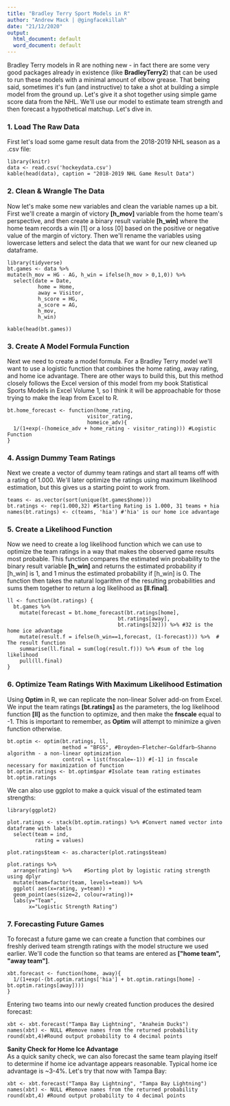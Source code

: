 ```yaml
---
title: "Bradley Terry Sport Models in R"
author: "Andrew Mack | @gingfacekillah"
date: "21/12/2020"
output:
  html_document: default
  word_document: default
---
```

Bradley Terry models in R are nothing new - in fact there are some very good packages already in existence (like **BradleyTerry2**)
that can be used to run these models with a minimal amount of elbow grease. That being said, sometimes it's fun (and instructive)
to take a shot at building a simple model from the ground up. Let's give it a shot together using simple game score data from the NHL. 
We'll use our model to estimate team strength and then forecast a hypothetical matchup. Let's dive in.

### 1. Load The Raw Data
First let's load some game result data from the 2018-2019 NHL season as a .csv file:
```{r warning=FALSE, message=FALSE}
library(knitr)
data <- read.csv('hockeydata.csv')
kable(head(data), caption = "2018-2019 NHL Game Result Data")
```

### 2. Clean & Wrangle The Data
Now let's make some new variables and clean the variable names up a bit. First we'll create a margin of victory **[h_mov]** variable 
from the home team's perspective, and then create a binary result variable **[h_win]** where the home team records a win [1] or a loss 
[0] based on the positive or negative value of the margin of victory. Then we'll rename the variables using lowercase letters and select 
the data that we want for our new cleaned up dataframe.

```{r warning=FALSE, message=FALSE}
library(tidyverse)
bt.games <- data %>%
mutate(h_mov = HG - AG, h_win = ifelse(h_mov > 0,1,0)) %>%
  select(date = Date,
          home = Home,
          away = Visitor,
          h_score = HG,
          a_score = AG,
          h_mov,
          h_win)
  
kable(head(bt.games))
```

### 3. Create A Model Formula Function

Next we need to create a model formula. For a Bradley Terry model we'll want to use a logistic function that combines the home rating,
away rating, and home ice advantage. There are other ways to build this, but this method closely follows the Excel version of this model
from my book Statistical Sports Models in Excel Volume 1, so I think it will be approachable for those trying to make the leap from Excel to R.
```{r warning=FALSE, message=FALSE}
bt.home_forecast <- function(home_rating,
                          visitor_rating,
                          homeice_adv){
  1/(1+exp(-(homeice_adv + home_rating - visitor_rating))) #Logistic Function
}
```


### 4. Assign Dummy Team Ratings
Next we create a vector of dummy team ratings and start all teams off with a rating of 1.000. We'll later optimize the ratings using
maximum likelihood estimation, but this gives us a starting point to work from.

```{r warning=FALSE, message=FALSE}
teams <- as.vector(sort(unique(bt.games$home)))
bt.ratings <- rep(1.000,32) #Starting Rating is 1.000, 31 teams + hia
names(bt.ratings) <- c(teams, 'hia') #'hia' is our home ice advantage
```

### 5. Create a Likelihood Function
Now we need to create a log likelihood function which we can use to optimize the team ratings in a way that makes the observed game results
most probable. This function compares the estimated win probability to the binary result variable **[h_win]** and returns the estimated
probability if [h_win] is 1, and 1 minus the estimated probability if [h_win] is 0. The function then takes the natural logarithm of the
resulting probabilities and sums them together to return a log likelihood as **[ll.final]**.

```{r warning=FALSE, message=FALSE}
ll <- function(bt.ratings) {
  bt.games %>%
    mutate(forecast = bt.home_forecast(bt.ratings[home],
                                    bt.ratings[away],
                                    bt.ratings[32])) %>% #32 is the home ice advantage
    mutate(result.f = ifelse(h_win==1,forecast, (1-forecast))) %>%  # The result function
    summarise(ll.final = sum(log(result.f))) %>% #sum of the log likelihood
    pull(ll.final)
}
```

### 6. Optimize Team Ratings With Maximum Likelihood Estimation
Using **Optim** in R, we can replicate the non-linear Solver add-on from Excel. We input the team ratings **[bt.ratings]** as the parameters,
the log likelihood function **[ll]** as the function to optimize, and then make the **fnscale** equal to -1. This is important to remember, as
**Optim** will attempt to minimize a given function otherwise.

```{r warning=FALSE, message=FALSE}
bt.optim <- optim(bt.ratings, ll,
                  method = "BFGS", #Broyden–Fletcher–Goldfarb–Shanno algorithm - a non-linear optimization
                  control = list(fnscale=-1)) #[-1] in fnscale necessary for maximization of function
bt.optim.ratings <- bt.optim$par #Isolate team rating estimates
bt.optim.ratings
```
We can also use ggplot to make a quick visual of the estimated team strengths:
```{r warning=FALSE, message=FALSE, fig.align='center', fig.asp = 0.8, fig.width = 8}
library(ggplot2)

plot.ratings <- stack(bt.optim.ratings) %>% #Convert named vector into dataframe with labels
  select(team = ind,
         rating = values)

plot.ratings$team <- as.character(plot.ratings$team)

plot.ratings %>%
  arrange(rating) %>%    #Sorting plot by logistic rating strength using dplyr
  mutate(team=factor(team, levels=team)) %>%  
  ggplot( aes(x=rating, y=team)) +
  geom_point(aes(size=2, colour=rating))+
  labs(y="Team",
       x="Logistic Strength Rating")
```

### 7. Forecasting Future Games
To forecast a future game we can create a function that combines our freshly derived team strength ratings with the model structure we used
earlier. We'll code the function so that teams are entered as **["home team", "away team"]**.
```{r warning=FALSE, message=FALSE}
xbt.forecast <- function(home, away){
  1/(1+exp(-(bt.optim.ratings['hia'] + bt.optim.ratings[home] - bt.optim.ratings[away])))
}
```

Entering two teams into our newly created function produces the desired forecast:
```{r warning=FALSE, message=FALSE}
xbt <- xbt.forecast("Tampa Bay Lightning", "Anaheim Ducks")
names(xbt) <- NULL #Remove names from the returned probability
round(xbt,4)#Round output probability to 4 decimal points
```
**Sanity Check for Home Ice Advantage**  
As a quick sanity check, we can also forecast the same team playing itself to determine if home ice advantage appears reasonable. Typical home
ice advantage is ~3-4%. Let's try that now with Tampa Bay:
```{r warning=FALSE, message=FALSE}
xbt <- xbt.forecast("Tampa Bay Lightning", "Tampa Bay Lightning")
names(xbt) <- NULL #Remove names from the returned probability
round(xbt,4) #Round output probability to 4 decimal points
```
